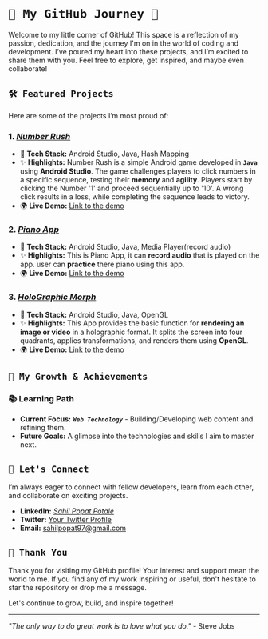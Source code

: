 # `🌟 My GitHub Journey 🌟`

Welcome to my little corner of GitHub! This space is a reflection of my passion, dedication, and the journey I'm on in the world of coding and development. I’ve poured my heart into these projects, and I’m excited to share them with you. Feel free to explore, get inspired, and maybe even collaborate!

## `🛠️ Featured Projects`

Here are some of the projects I’m most proud of:

### 1. **[*Number Rush*](https://github.com/Sahil-Popat-Potale/Number_Rush)**
   - 🔧 **Tech Stack:** Android Studio, Java, Hash Mapping
   - ✨ **Highlights:** Number Rush is a simple Android game developed in **`Java`** using **Android Studio**. The game challenges players to click numbers in a specific sequence, testing their **memory** and **agility**. Players start by clicking the Number '1' and proceed sequentially up to '10'. A wrong click results in a loss, while completing the sequence leads to victory.
   - 🌍 **Live Demo:** [Link to the demo](#)

### 2. **[*Piano App*](https://github.com/Sahil-Popat-Potale/pianoApp)**
   - 🔧 **Tech Stack:** Android Studio, Java, Media Player(record audio)
   - ✨ **Highlights:** This is Piano App, it can **record audio** that is played on the app. user can **practice** there piano using this app.
   - 🌍 **Live Demo:** [Link to the demo](#)

### 3. **[*HoloGraphic Morph*](https://github.com/Sahil-Popat-Potale/HoloGraphic_Morph)**
   - 🔧 **Tech Stack:** Android Studio, Java, OpenGL
   - ✨ **Highlights:** This App provides the basic function for **rendering an image or video** in a holographic format. It splits the screen into four quadrants, applies transformations, and renders them using **OpenGL**.
   - 🌍 **Live Demo:** [Link to the demo](#)

## `🌱 My Growth & Achievements`

<!--
### 🎯 **Achievements**
- **Milestone 1:** Brief description of a significant achievement or milestone.
- **Milestone 2:** Brief description of a significant achievement or milestone.
- **Milestone 3:** Brief description of a significant achievement or milestone.
-->

### 📚 **Learning Path**
- **Current Focus:** ***`Web Technology`*** - Building/Developing web content and refining them.
- **Future Goals:** A glimpse into the technologies and skills I aim to master next.

## `💬 Let's Connect`

I’m always eager to connect with fellow developers, learn from each other, and collaborate on exciting projects.

- **LinkedIn:** [*Sahil Popat Potale*](https://www.linkedin.com/in/sahil-popat-potale/)
- **Twitter:** [Your Twitter Profile](#)
- **Email:** sahilpopat97@gmail.com

## `🌟 Thank You`

Thank you for visiting my GitHub profile! Your interest and support mean the world to me. If you find any of my work inspiring or useful, don't hesitate to star the repository or drop me a message. 

Let's continue to grow, build, and inspire together!

---

*"The only way to do great work is to love what you do."* - Steve Jobs

<!---
Sahil-Popat-Potale/Sahil-Popat-Potale is a ✨ special ✨ repository because its `README.md` (this file) appears on your GitHub profile.
You can click the Preview link to take a look at your changes.
--->
